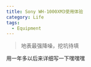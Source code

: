 ```yaml
---
title: Sony WH-1000XM3使用体验
category: Life
tags:
  - Equipment
---
```


> 地表最强降噪，挖坑待填

<!-- more -->

用一年多以后来详细写一下嘿嘿嘿